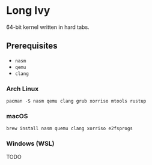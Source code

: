 # Long Ivy
64-bit kernel written in hard tabs.
## Prerequisites
- `nasm`
- `qemu`
- `clang` 

### Arch Linux
```
pacman -S nasm qemu clang grub xorriso mtools rustup
```

### macOS
```
brew install nasm quemu clang xorriso e2fsprogs
```

### Windows (WSL)

TODO
